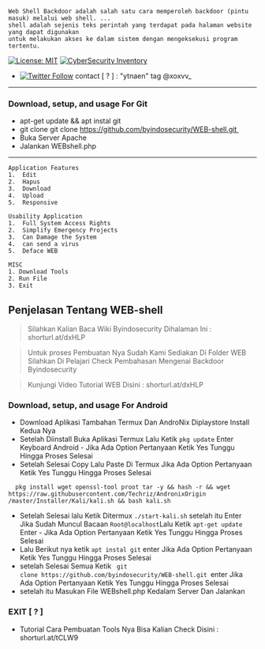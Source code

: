 ```
Web Shell Backdoor adalah salah satu cara memperoleh backdoor (pintu masuk) melalui web shell. ... 
shell adalah sejenis teks perintah yang terdapat pada halaman website yang dapat digunakan 
untuk melakukan akses ke dalam sistem dengan mengeksekusi program tertentu.
```
[![License: MIT](https://img.shields.io/badge/Check-Youtube-red.svg)](https://youtu.be/JCqup2Vmaz8)
[![CyberSecurity Inventory](https://img.shields.io/badge/Hack-informations-FF5050_flat.svg)](https://youtu.be/JCqup2Vmaz8)

* [![Twitter Follow](https://img.shields.io/twitter/follow/jay_townsend1.svg?style=social&label=Follow)](https://twitter.com/xoxvv_) contact [ ? ] : "ytnaen" tag @xoxvv_
***
### Download, setup, and usage For Git
* apt-get update && apt instal git
* git clone git clone https://github.com/byindosecurity/WEB-shell.git 
* Buka Server Apache 
* Jalankan WEBshell.php 
***
```
Application Features
1.  Edit
2.  Hapus
3.  Download
4.  Upload
5.  Responsive

Usability Application
1.  Full System Access Rights
2.  Simplify Emergency Projects
3.  Can Damage the System
4.  can send a virus
5.  Deface WEB 

MISC
1. Download Tools
2. Run File
3. Exit
```
## Penjelasan Tentang WEB-shell
> Silahkan Kalian Baca Wiki Byindosecurity Dihalaman Ini : shorturl.at/dxHLP 

> Untuk proses Pembuatan Nya Sudah Kami Sediakan Di Folder WEB
Silahkan Di Pelajari Check Pembahasan Mengenai Backdoor Byindosecurity

> Kunjungi Video Tutorial WEB Disini : shorturl.at/dxHLP

### Download, setup, and usage For Android
* Download Aplikasi Tambahan Termux Dan AndroNix Diplaystore 
  Install Kedua Nya
* Setelah Diinstall Buka Aplikasi Termux Lalu Ketik ``` pkg update ```
  Enter Keyboard Android - Jika Ada Option Pertanyaan Ketik 
  Yes Tunggu Hingga Proses Selesai
* Setelah Selesai Copy Lalu Paste Di Termux Jika Ada Option Pertanyaan Ketik Yes Tunggu Hingga Proses Selesai
```
  pkg install wget openssl-tool proot tar -y && hash -r && wget https://raw.githubusercontent.com/Techriz/AndronixOrigin /master/Installer/Kali/kali.sh && bash kali.sh 
 ```
* Setelah Selesai lalu Ketik Ditermux ``` ./start-kali.sh ``` setelah itu Enter Jika Sudah Muncul Bacaan ``` Root@localhost ```Lalu Ketik ``` apt-get update ``` Enter - Jika Ada Option Pertanyaan Ketik Yes Tunggu Hingga Proses Selesai
* Lalu Berikut nya ketik ``` apt instal git ``` enter Jika Ada Option Pertanyaan Ketik Yes Tunggu Hingga Proses Selesai
* setelah Selesai Semua Ketik ``` git clone https://github.com/byindosecurity/WEB-shell.git ```enter Jika Ada Option 
  Pertanyaan Ketik Yes Tunggu Hingga Proses Selesai
* setelah itu Masukan File WEBshell.php Kedalam Server Dan Jalankan
 
### EXIT [ ? ]
* Tutorial Cara Pembuatan Tools Nya Bisa Kalian Check Disini : shorturl.at/tCLW9

